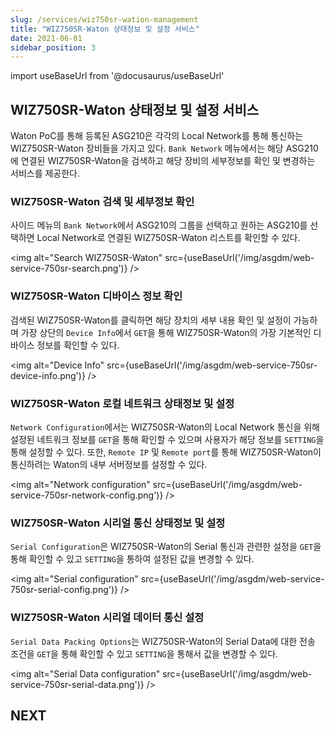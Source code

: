 ```yaml
---
slug: /services/wiz750sr-wation-management
title: "WIZ750SR-Waton 상태정보 및 설정 서비스"
date: 2021-06-01
sidebar_position: 3
---
```


import useBaseUrl from '@docusaurus/useBaseUrl'

## WIZ750SR-Waton 상태정보 및 설정 서비스
Waton PoC를 통해 등록된 ASG210은 각각의 Local Network를 통해 통신하는 WIZ750SR-Waton 장비들을 가지고 있다. `Bank Network` 메뉴에서는 해당 ASG210에 연결된 WIZ750SR-Waton을 검색하고 해당 장비의 세부정보를 확인 및 변경하는 서비스를 제공한다.

### WIZ750SR-Waton 검색 및 세부정보 확인
사이드 메뉴의 `Bank Network`에서 ASG210의 그룹을 선택하고 원하는 ASG210를 선택하면 Local Network로 연결된 WIZ750SR-Waton 리스트를 확인할 수 있다.

<img alt="Search WIZ750SR-Waton" src={useBaseUrl('/img/asgdm/web-service-750sr-search.png')} />

### WIZ750SR-Waton 디바이스 정보 확인
검색된 WIZ750SR-Waton를 클릭하면 해당 장치의 세부 내용 확인 및 설정이 가능하며 가장 상단의 `Device Info`에서  `GET`을 통해 WIZ750SR-Waton의 가장 기본적인 디바이스 정보를 확인할 수 있다.

<img alt="Device Info" src={useBaseUrl('/img/asgdm/web-service-750sr-device-info.png')} />

### WIZ750SR-Waton 로컬 네트워크 상태정보 및 설정
`Network Configuration`에서는 WIZ750SR-Waton의 Local Network 통신을 위해 설정된 네트워크 정보를 `GET`을 통해 확인할 수 있으며 사용자가 해당 정보를 `SETTING`을 통해 설정할 수 있다. 또한, `Remote IP`  및 `Remote port`를 통해 WIZ750SR-Waton이 통신하려는 Waton의 내부 서버정보를 설정할 수 있다.

<img alt="Network configuration" src={useBaseUrl('/img/asgdm/web-service-750sr-network-config.png')} />

### WIZ750SR-Waton 시리얼 통신 상태정보 및 설정
`Serial Configuration`은 WIZ750SR-Waton의 Serial 통신과 관련한 설정을 `GET`을 통해 확인할 수 있고 `SETTING`을 통하여 설정된 값을 변경할 수 있다.

<img alt="Serial configuration" src={useBaseUrl('/img/asgdm/web-service-750sr-serial-config.png')} />

### WIZ750SR-Waton 시리얼 데이터 통신 설정
`Serial Data Packing Options`는 WIZ750SR-Waton의 Serial Data에 대한 전송 조건을 `GET`을 통해 확인할 수 있고 `SETTING`을 통해서 값을 변경할 수 있다.

<img alt="Serial Data configuration" src={useBaseUrl('/img/asgdm/web-service-750sr-serial-data.png')} />


## NEXT
 
